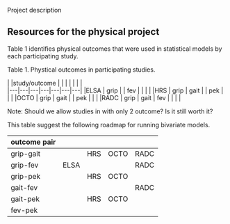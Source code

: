 Project description

## Resources for the **physical** project

Table 1 identifies physical outcomes that were used in statistical models by each participating study.

Table 1. Phystical outcomes in participating studies.

| |study/outcome   |   |   |   |   |   |   |  
|---|---|---|---|---|---|---| 
|ELSA   | grip |  | fev  |    |   |   | 
|HRS    | grip  | gait  |   | pek  |   |   | 
|OCTO   | grip  | gait  |   | pek  |   |   | 
|RADC   | grip  | gait  | fev  |   |   |   | 


Note: Should we allow studies in with only 2 outcome? Is it still worth it?


This table suggest the following roadmap for running bivariate models.

|outcome pair   |   |   |   |   |
|---|---|---|---|---|
| grip-gait   |   | HRS  | OCTO   | RADC  |
| grip-fev  | ELSA   |   |   | RADC  |
| grip-pek  |   | HRS  | OCTO|   |
| gait-fev  |   |   |   | RADC   |
| gait-pek  |   |HRS  | OCTO  |   |
| fev-pek  |   |   |   |   |
